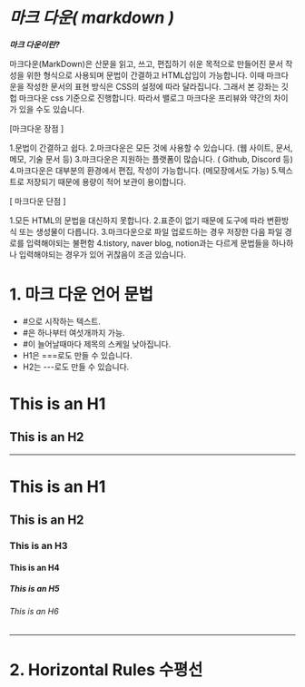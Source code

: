 # ***마크 다운( markdown )***

_**마크 다운이란?**_

마크다운(MarkDown)은 산문을 읽고, 쓰고, 편집하기 쉬운 목적으로 만들어진 문서 작성을 위한 형식으로 사용되며 문법이 간결하고 HTML삽입이 가능합니다.
이때 마크다운을 작성한 문서의 표현 방식은 CSS의 설정에 따라 달라집니다. 그래서 본 강좌는 깃헙 마크다운 css 기준으로 진행합니다. 따라서 밸로그 마크다운 프리뷰와 약간의 차이가 있을 수도 있습니다.

 [마크다운 장점 ]

1.문법이 간결하고 쉽다.
 2.마크다운은 모든 것에 사용할 수 있습니다. (웹 사이트, 문서, 메모, 기술 문서 등)
  3.마크다운은 지원하는 플랫폼이 많습니다. ( Github, Discord 등)
   4.마크다운은 대부분의 환경에서 편집, 작성이 가능합니다. (메모장에서도 가능)
    5.텍스트로 저장되기 때문에 용량이 적어 보관이 용이합니다.

[ 마크다운 단점 ]

1.모든 HTML의 문법을 대신하지 못합니다.
 2.표준이 없기 때문에 도구에 따라 변환방식 또는 생성물이 다릅니다.
  3.마크다운으로 파일 업로드하는 경우 저장한 다음 파일 경로를 입력해야되는 불편함
    4.tistory, naver blog, notion과는 다르게 문법들을 하나하나 입력해야되는 경우가 있어 귀찮음이 조금 있습니다.

 


# 1. 마크 다운 언어 문법

+ #으로 시작하는 텍스트.
 + #은 하나부터 여섯개까지 가능.
 + #이 늘어날때마다 제목의 스케일 낮아집니다.
 + H1은 ===로도 만들 수 있습니다.
 + H2는 ---로도 만들 수 있습니다.

  
  
  This is an H1
===
This is an H2
---
----------------------  
  # This is an H1
## This is an H2
### This is an H3
#### This is an H4
##### This is an H5
###### This is an H6
---------------------

# 2. Horizontal Rules 수평선
 














